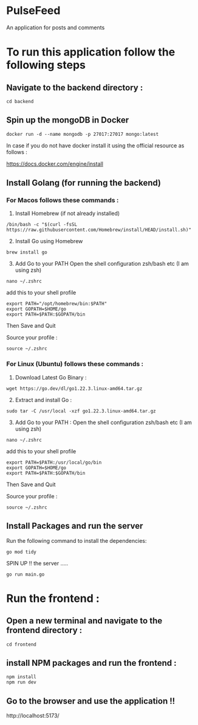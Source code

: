 # PulseFeed
An application for posts and comments



# To run this application follow the following steps 

## Navigate to the backend directory :

```
cd backend
```


## Spin up the mongoDB in Docker 

```
docker run -d --name mongodb -p 27017:27017 mongo:latest
```

In case if you do not have docker install it using the official resource as follows :

https://docs.docker.com/engine/install


## Install Golang (for running the backend)

### For Macos follows these commands :

1. Install Homebrew (if not already installed)

```
/bin/bash -c "$(curl -fsSL https://raw.githubusercontent.com/Homebrew/install/HEAD/install.sh)"
```

2. Install Go using Homebrew

```
brew install go
```

3. Add Go to your PATH 
Open the shell configuration zsh/bash etc (I am using zsh)
```
nano ~/.zshrc
```

add this to your shell profile 

```
export PATH="/opt/homebrew/bin:$PATH"
export GOPATH=$HOME/go
export PATH=$PATH:$GOPATH/bin
```

Then Save and Quit

Source your profile :

```
source ~/.zshrc
```

### For Linux (Ubuntu) follows these commands :

1. Download Latest Go Binary :
```
wget https://go.dev/dl/go1.22.3.linux-amd64.tar.gz
```
2. Extract and install Go :
```
sudo tar -C /usr/local -xzf go1.22.3.linux-amd64.tar.gz
```

3. Add Go to your PATH :
Open the shell configuration zsh/bash etc (I am using zsh)
```
nano ~/.zshrc
```

add this to your shell profile 

```
export PATH=$PATH:/usr/local/go/bin
export GOPATH=$HOME/go
export PATH=$PATH:$GOPATH/bin
```

Then Save and Quit

Source your profile :

```
source ~/.zshrc
```


## Install Packages and run the server 

Run the following command to install the dependencies:
```
go mod tidy
```

SPIN UP !! the server ..... 

```
go run main.go
```

# Run the frontend :

## Open a new terminal and navigate to the frontend directory :

```
cd frontend
```

## install NPM packages and run the frontend :

```
npm install
npm run dev
```

## Go to the browser and use the application !!

http://localhost:5173/